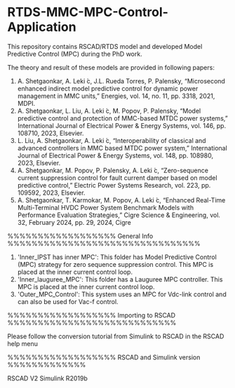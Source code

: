 # RTDS-MMC-MPC-Control-Application
This repository contains RSCAD/RTDS model and developed Model Predictive Control (MPC) during the PhD work. 

The theory and result of these models are provided in following papers: 

1. A. Shetgaonkar, A. Leki ́c, J.L. Rueda Torres, P. Palensky, “Microsecond enhanced
indirect model predictive control for dynamic power management in MMC units,”
Energies, vol. 14, no. 11, pp. 3318, 2021, MDPI.
2. A. Shetgaonkar, L. Liu, A. Leki ́c, M. Popov, P. Palensky, “Model predictive control
and protection of MMC-based MTDC power systems,” International Journal of
Electrical Power & Energy Systems, vol. 146, pp. 108710, 2023, Elsevier.
3. L. Liu, A. Shetgaonkar, A. Leki ́c, “Interoperability of classical and advanced
controllers in MMC based MTDC power system,” International Journal of
Electrical Power & Energy Systems, vol. 148, pp. 108980, 2023, Elsevier.
4. A. Shetgaonkar, M. Popov, P. Palensky, A. Leki ́c, “Zero-sequence current
suppression control for fault current damper based on model predictive control,”
Electric Power Systems Research, vol. 223, pp. 109592, 2023, Elsevier.
5. A. Shetgaonkar, T. Karmokar, M. Popov, A. Leki ́c, “Enhanced Real-Time
Multi-Terminal HVDC Power System Benchmark Models with Performance
Evaluation Strategies,” Cigre Science & Engineering, vol. 32, February 2024, pp. 29,
2024, Cigre

   
%%%%%%%%%%%%%%%%%%  General Info %%%%%%%%%%%%%%%%%%%%%%%%%%%%%%%%

1. 'Inner_IPST has inner MPC': This folder has Model Predictive Control (MPC) strategy for zero sequence suppression control. This MPC is placed at the inner current control loop. 
2. 'Inner_lauguree_MPC': This folder has a Lauguree MPC controller. This MPC is placed at the inner current control loop. 
3. 'Outer_MPC_Control': This system uses an MPC for Vdc-link control and can also be used for Vac-f control.

%%%%%%%%%%%%%%%%%% Importing to RSCAD %%%%%%%%%%%%%%%%%%%%%%%%%%%%

Please follow the conversion tutorial from Simulink to RSCAD in the RSCAD help menu

%%%%%%%%%%%%%%%%%% RSCAD and Simulink version %%%%%%%%%%%%%

RSCAD V2
Simulink R2019b
